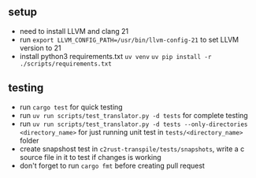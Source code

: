 ## setup
- need to install LLVM and clang 21
- run `export LLVM_CONFIG_PATH=/usr/bin/llvm-config-21` to set LLVM version to 21
- install python3 requirements.txt 
    `uv venv`
    `uv pip install -r ./scripts/requirements.txt`

## testing
- run `cargo test` for quick testing
- run `uv run scripts/test_translator.py -d tests` for complete testing
- run `uv run scripts/test_translator.py -d tests --only-directories <directory_name>` for just running unit test in `tests/<directory_name>` folder
- create snapshost test in `c2rust-transpile/tests/snapshots`, write a c source file in it to test if changes is working
- don't forget to run `cargo fmt` before creating pull request

